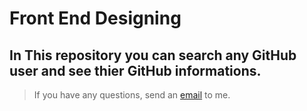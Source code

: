 # Front End Designing

## In This repository you can search any GitHub user and see thier GitHub informations.

> If you have any questions, send an [email](mailto:vidaaheidari@gmail.com) to me.
